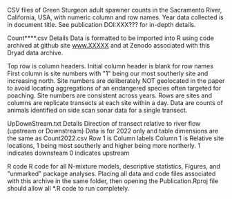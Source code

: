 CSV files of Green Sturgeon adult spawner counts in the Sacramento River, California, USA,
with numeric column and row names.  Year data collected is in document title.
See publication DOI:XXX??? for in-depth details.

Count****.csv Details
Data is formatted to be imported into R using code archived at github site www.XXXXX
and at Zenodo associated with this Dryad data archive.

Top row is column headers.  Initial column header is blank for row names
First column is site numbers with "1" being our most southerly site and increasing north.  Site numbers are deliberately NOT geolocated in the paper to avoid locating aggregations of an endangered species often targeted for poaching.  Site numbers are consistent across years.
Rows are sites and columns are replicate transects at each site within a day.
Data are counts of animals identified on side scan sonar data for a single transect.

UpDownStream.txt Details
Direction of transect relative to river flow (upstream or Downstream)
Data is for 2022 only and table dimensions are the same as Count2022.csv
Row 1 is Column labels
Column 1 is Relative site locations, 1 being most southerly and higher being more northerly.
1 indicates downsteam
0 indicates upstream

R code
R code for all N-mixture models, descriptive statistics, Figures, and "unmarked" package analyses.
Placing all data and code files associated with this archive in the same folder, then opening the
Publication.Rproj file should allow all *.R code to run completely.